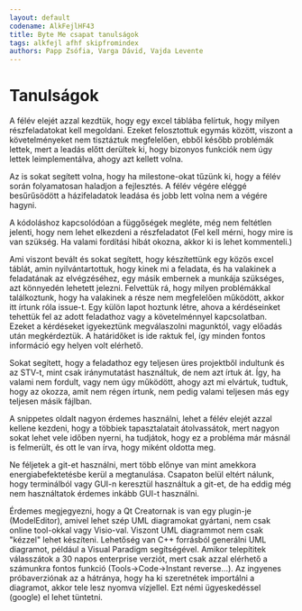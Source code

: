 ```yaml
---
layout: default
codename: AlkFejlHF43
title: Byte Me csapat tanulságok
tags: alkfejl afhf skipfromindex
authors: Papp Zsófia, Varga Dávid, Vajda Levente
---
```


# Tanulságok
A félév elejét azzal kezdtük, hogy egy excel táblába felírtuk, hogy milyen részfeladatokat kell megoldani. Ezeket felosztottuk egymás között, viszont a követelményeket nem tisztáztuk megfelelően, ebből később problémák lettek, mert a leadás előtt derültek ki, hogy bizonyos funkciók nem úgy lettek leimplementálva, ahogy azt kellett volna. 

Az is sokat segített volna, hogy ha milestone-okat tűzünk ki, hogy a félév során folyamatosan haladjon a fejlesztés. A félév végére eléggé besűrűsödött a házifeladatok leadása és jobb lett volna nem a végére hagyni. 

A kódoláshoz kapcsolódóan a függőségek megléte, még nem feltétlen jelenti, hogy nem lehet elkezdeni a részfeladatot (Fel kell mérni, hogy mire is van szükség. Ha valami fordítási hibát okozna, akkor ki is lehet kommenteli.) 

Ami viszont bevált és sokat segített, hogy készítettünk egy közös excel táblát, amin nyilvántartottuk, hogy kinek mi a feladata, és ha valakinek a feladatának az elvégzéséhez, egy másik embernek a munkája szükséges, azt könnyedén lehetett jelezni. Felvettük rá, hogy milyen problémákkal találkoztunk, hogy ha valakinek a része nem megfelelően működött, akkor itt írtunk róla issue-t. Egy külön lapot hoztunk létre, ahova a kérdéseinket tehettük fel az adott feladathoz vagy a követelménnyel kapcsolatban. Ezeket a kérdéseket igyekeztünk megválaszolni magunktól, vagy előadás után megkérdeztük. A határidőket is ide raktuk fel, így minden fontos információ egy helyen volt elérhető. 

Sokat segített, hogy a feladathoz egy teljesen üres projektből indultunk és az STV-t, mint csak iránymutatást használtuk, de nem azt írtuk át. Így, ha valami nem fordult, vagy nem úgy működött, ahogy azt mi elvártuk, tudtuk, hogy az okozza, amit nem régen írtunk, nem pedig valami teljesen más egy teljesen másik fájlban. 

A snippetes oldalt nagyon érdemes használni, lehet a félév elejét azzal kellene kezdeni, hogy a többiek tapasztalatait átolvassátok, mert nagyon sokat lehet vele időben nyerni, ha tudjátok, hogy ez a probléma már másnál is felmerült, és ott le van írva, hogy miként oldotta meg. 

Ne féljetek a git-et használni, mert több előnye van mint amekkora energiabefektetésbe kerül a megtanulása. Csapaton belül eltért nálunk, hogy terminálból vagy GUI-n keresztül használtuk a git-et, de ha eddig még nem használtatok érdemes inkább GUI-t használni.   

Érdemes megjegyezni, hogy a Qt Creatornak is van egy plugin-je (ModelEditor), amivel lehet szép UML diagramokat gyártani, nem csak online tool-okkal vagy Visio-val. Viszont UML diagrammot nem csak "kézzel" lehet készíteni. Lehetőség van C++ forrásból generálni UML diagramot, például a Visual Paradigm segítségével. Amikor telepítitek válasszátok a 30 napos enterprise verziót, mert csak azzal elérhető a számunkra fontos funkció (Tools->Code->Instant reverse...). Az ingyenes próbaverziónak az a hátránya, hogy ha ki szeretnétek importálni a diagramot, akkor tele lesz nyomva vízjellel. Ezt némi ügyeskedéssel (google) el lehet tüntetni. 